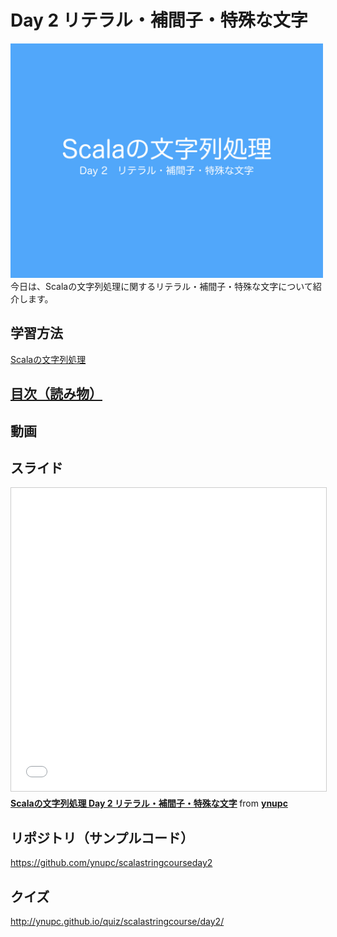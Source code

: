 <h1>Day 2 リテラル・補間子・特殊な文字</h1>
<img src="image/string_course.001.jpeg" width="500px"/><br>
今日は、Scalaの文字列処理に関するリテラル・補間子・特殊な文字について紹介します。
<h2>学習方法</h2>
<a href="http://ynupc.github.io/course/scalastringcourse/index.html" target="_blank">Scalaの文字列処理</a>
<h2><a href="SUMMARY.md">目次（読み物）</a></h2>
<h2>動画</h2>
<h2>スライド</h2>
<iframe src="//www.slideshare.net/slideshow/embed_code/key/yD0LhExL8QmuKK" width="595" height="485" frameborder="0" marginwidth="0" marginheight="0" scrolling="no" style="border:1px solid #CCC; border-width:1px; margin-bottom:5px; max-width: 100%;" allowfullscreen> </iframe> <div style="margin-bottom:5px"> <strong> <a href="//www.slideshare.net/ynupc/scala-day-2" title="Scalaの文字列処理 Day 2 リテラル・補間子・特殊な文字" target="_blank">Scalaの文字列処理 Day 2 リテラル・補間子・特殊な文字</a> </strong> from <strong><a href="//www.slideshare.net/ynupc" target="_blank">ynupc</a></strong> </div>
<h2>リポジトリ（サンプルコード）</h2>
<a href="https://github.com/ynupc/scalastringcourseday2" target="_blank">https://github.com/ynupc/scalastringcourseday2</a>
<h2>クイズ</h2>
<a href="http://ynupc.github.io/course/scalastringcourse/day2/" target="_blank">http://ynupc.github.io/quiz/scalastringcourse/day2/</a>

